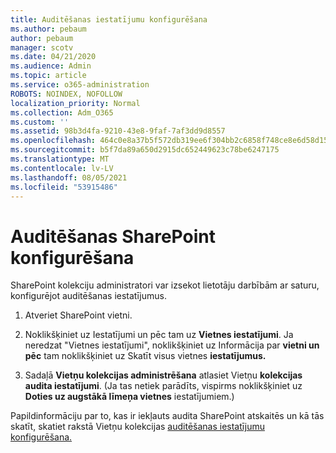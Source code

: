 ```yaml
---
title: Auditēšanas iestatījumu konfigurēšana
ms.author: pebaum
author: pebaum
manager: scotv
ms.date: 04/21/2020
ms.audience: Admin
ms.topic: article
ms.service: o365-administration
ROBOTS: NOINDEX, NOFOLLOW
localization_priority: Normal
ms.collection: Adm_O365
ms.custom: ''
ms.assetid: 98b3d4fa-9210-43e8-9faf-7af3dd9d8557
ms.openlocfilehash: 464c0e8a37b5f572db319ee6f304bb2c6858f748ce8e6d58d155e458ce8517a1
ms.sourcegitcommit: b5f7da89a650d2915dc652449623c78be6247175
ms.translationtype: MT
ms.contentlocale: lv-LV
ms.lasthandoff: 08/05/2021
ms.locfileid: "53915486"
---
```

# <a name="configure-sharepoint-audit-settings"></a>Auditēšanas SharePoint konfigurēšana

SharePoint kolekciju administratori var izsekot lietotāju darbībām ar saturu, konfigurējot auditēšanas iestatījumus.
  
1. Atveriet SharePoint vietni.
    
2. Noklikšķiniet uz Iestatījumi un pēc tam uz **Vietnes iestatījumi**. Ja neredzat "Vietnes iestatījumi", noklikšķiniet uz Informācija par **vietni un pēc** tam noklikšķiniet uz Skatīt visus vietnes **iestatījumus.**
    
3. Sadaļā **Vietņu kolekcijas administrēšana** atlasiet Vietņu **kolekcijas audita iestatījumi**. (Ja tas netiek parādīts, vispirms noklikšķiniet uz **Doties uz augstākā līmeņa vietnes** iestatījumiem.) 
    
Papildinformāciju par to, kas ir iekļauts audita SharePoint atskaitēs un kā tās skatīt, skatiet rakstā Vietņu kolekcijas [auditēšanas iestatījumu konfigurēšana.](https://go.microsoft.com/fwlink/?linkid=404050)
  

